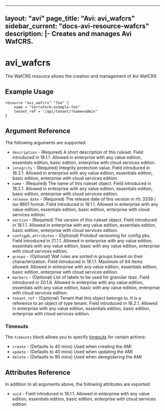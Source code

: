 <!--
    Copyright 2021 VMware, Inc.
    SPDX-License-Identifier: Mozilla Public License 2.0
-->
---
layout: "avi"
page_title: "Avi: avi_wafcrs"
sidebar_current: "docs-avi-resource-wafcrs"
description: |-
  Creates and manages Avi WafCRS.
---

# avi_wafcrs

The WafCRS resource allows the creation and management of Avi WafCRS

## Example Usage

```hcl
resource "avi_wafcrs" "foo" {
    name = "terraform-example-foo"
    tenant_ref = "/api/tenant/?name=admin"
}
```

## Argument Reference

The following arguments are supported:

* `description` - (Required) A short description of this ruleset. Field introduced in 18.1.1. Allowed in enterprise with any value edition, essentials edition, basic edition, enterprise with cloud services edition.
* `integrity` - (Required) Integrity protection value. Field introduced in 18.2.1. Allowed in enterprise with any value edition, essentials edition, basic edition, enterprise with cloud services edition.
* `name` - (Required) The name of this ruleset object. Field introduced in 18.2.1. Allowed in enterprise with any value edition, essentials edition, basic edition, enterprise with cloud services edition.
* `release_date` - (Required) The release date of this version in rfc 3339 / iso 8601 format. Field introduced in 18.1.1. Allowed in enterprise with any value edition, essentials edition, basic edition, enterprise with cloud services edition.
* `version` - (Required) The version of this ruleset object. Field introduced in 18.1.1. Allowed in enterprise with any value edition, essentials edition, basic edition, enterprise with cloud services edition.
* `configpb_attributes` - (Optional) Protobuf versioning for config pbs. Field introduced in 21.1.1. Allowed in enterprise with any value edition, essentials with any value edition, basic with any value edition, enterprise with cloud services edition.
* `groups` - (Optional) Waf rules are sorted in groups based on their characterization. Field introduced in 18.1.1. Maximum of 64 items allowed. Allowed in enterprise with any value edition, essentials edition, basic edition, enterprise with cloud services edition.
* `markers` - (Optional) List of labels to be used for granular rbac. Field introduced in 20.1.6. Allowed in enterprise with any value edition, essentials with any value edition, basic with any value edition, enterprise with cloud services edition.
* `tenant_ref` - (Optional) Tenant that this object belongs to. It is a reference to an object of type tenant. Field introduced in 18.2.1. Allowed in enterprise with any value edition, essentials edition, basic edition, enterprise with cloud services edition.


### Timeouts

The `timeouts` block allows you to specify [timeouts](https://www.terraform.io/docs/configuration/resources.html#timeouts) for certain actions:

* `create` - (Defaults to 40 mins) Used when creating the AMI
* `update` - (Defaults to 40 mins) Used when updating the AMI
* `delete` - (Defaults to 90 mins) Used when deregistering the AMI

## Attributes Reference

In addition to all arguments above, the following attributes are exported:

* `uuid` -  Field introduced in 18.1.1. Allowed in enterprise with any value edition, essentials edition, basic edition, enterprise with cloud services edition.


